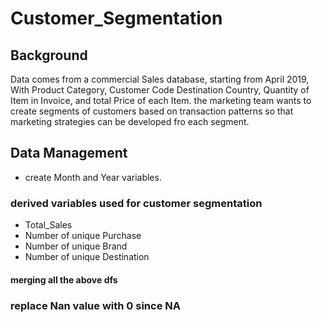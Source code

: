 # Customer_Segmentation
## Background
Data comes from a commercial Sales database, starting from April 2019, With Product Category, Customer Code
Destination Country, Quantity of Item in Invoice, and total Price of each Item. the marketing team wants to
create segments of customers based on transaction patterns so that marketing strategies can be developed fro 
each segment.
## Data Management
- create Month and Year variables.
### derived variables used for customer segmentation 
- Total_Sales 
- Number of unique Purchase 
- Number of unique Brand
- Number of unique Destination
#### merging all the above dfs
### replace Nan value with 0 since NA 
